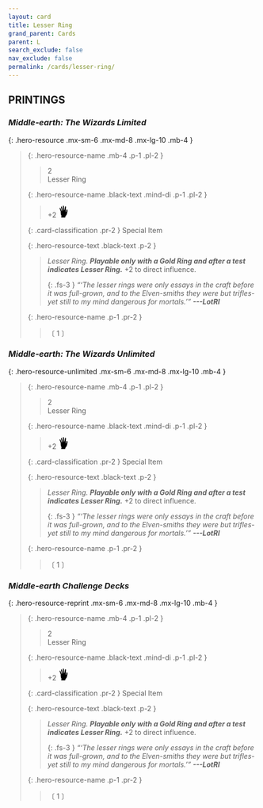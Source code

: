 ```yaml
---
layout: card
title: Lesser Ring
grand_parent: Cards
parent: L
search_exclude: false
nav_exclude: false
permalink: /cards/lesser-ring/
---
```


## PRINTINGS


### _Middle-earth: The Wizards Limited_

{: .hero-resource .mx-sm-6 .mx-md-8 .mx-lg-10 .mb-4 }
> {: .hero-resource-name .mb-4 .p-1 .pl-2 }
> > <div class="card-mp">2</div>
> > <div class="card-name">Lesser Ring</div>
>
> {: .hero-resource-name .black-text .mind-di .p-1 .pl-2 }
> > +2 ![](/assets/images/di.svg)
>
> {: .card-classification .pr-2 }
> Special Item
>
> {: .hero-resource-text .black-text .p-2 }
> > _Lesser Ring._ ***Playable only with a Gold Ring and after a test indicates Lesser Ring.*** +2 to direct influence. 
> > 
> > {: .fs-3 } 
> > _“‘The lesser rings were only essays in the craft before it was full-grown, and to the Elven-smiths they were but trifles-yet still to my mind dangerous for mortals.’”_ ***---&#65279;LotRI*** 
> 
> {: .hero-resource-name .p-1 .pr-2 }
> > <div class="card-shield"></div>
> > <div class="card-corruption">〔 1 〕</div>

### _Middle-earth: The Wizards Unlimited_

{: .hero-resource-unlimited .mx-sm-6 .mx-md-8 .mx-lg-10 .mb-4 }
> {: .hero-resource-name .mb-4 .p-1 .pl-2 }
> > <div class="card-mp">2</div>
> > <div class="card-name">Lesser Ring</div>
>
> {: .hero-resource-name .black-text .mind-di .p-1 .pl-2 }
> > +2 ![](/assets/images/di.svg)
>
> {: .card-classification .pr-2 }
> Special Item
>
> {: .hero-resource-text .black-text .p-2 }
> > _Lesser Ring._ ***Playable only with a Gold Ring and after a test indicates Lesser Ring.*** +2 to direct influence. 
> > 
> > {: .fs-3 } 
> > _“‘The lesser rings were only essays in the craft before it was full-grown, and to the Elven-smiths they were but trifles-yet still to my mind dangerous for mortals.’”_ ***---&#65279;LotRI*** 
> 
> {: .hero-resource-name .p-1 .pr-2 }
> > <div class="card-shield"></div>
> > <div class="card-corruption">〔 1 〕</div>

### _Middle-earth Challenge Decks_

{: .hero-resource-reprint .mx-sm-6 .mx-md-8 .mx-lg-10 .mb-4 }
> {: .hero-resource-name .mb-4 .p-1 .pl-2 }
> > <div class="card-mp">2</div>
> > <div class="card-name">Lesser Ring</div>
>
> {: .hero-resource-name .black-text .mind-di .p-1 .pl-2 }
> > +2 ![](/assets/images/di.svg)
>
> {: .card-classification .pr-2 }
> Special Item
>
> {: .hero-resource-text .black-text .p-2 }
> > _Lesser Ring._ ***Playable only with a Gold Ring and after a test indicates Lesser Ring.*** +2 to direct influence. 
> > 
> > {: .fs-3 } 
> > _“‘The lesser rings were only essays in the craft before it was full-grown, and to the Elven-smiths they were but trifles-yet still to my mind dangerous for mortals.’”_ ***---&#65279;LotRI*** 
> 
> {: .hero-resource-name .p-1 .pr-2 }
> > <div class="card-shield"></div>
> > <div class="card-corruption">〔 1 〕</div>
